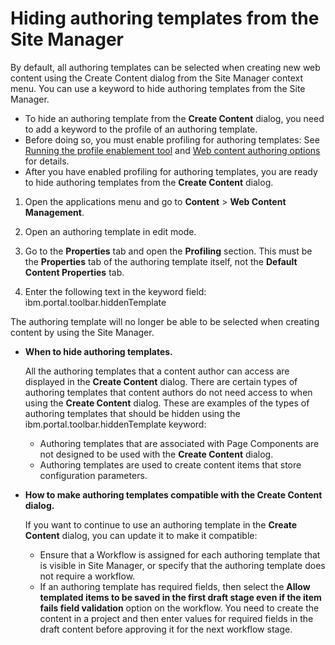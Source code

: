 # Hiding authoring templates from the Site Manager

By default, all authoring templates can be selected when creating new web content using the Create Content dialog from the Site Manager context menu. You can use a keyword to hide authoring templates from the Site Manager.

-   To hide an authoring template from the **Create Content** dialog, you need to add a keyword to the profile of an authoring template.
-   Before doing so, you must enable profiling for authoring templates: See [Running the profile enablement tool](../wcm/wcm_admin_profile_enable.md) and [Web content authoring options](../wcm/wcm_config_prop_authoring.md) for details.
-   After you have enabled profiling for authoring templates, you are ready to hide authoring templates from the **Create Content** dialog.

1.  Open the applications menu and go to **Content** \> **Web Content Management**.

2.  Open an authoring template in edit mode.

3.  Go to the **Properties** tab and open the **Profiling** section. This must be the **Properties** tab of the authoring template itself, not the **Default Content Properties** tab.

4.  Enter the following text in the keyword field: ibm.portal.toolbar.hiddenTemplate


The authoring template will no longer be able to be selected when creating content by using the Site Manager.

-   **When to hide authoring templates.**

    All the authoring templates that a content author can access are displayed in the **Create Content** dialog. There are certain types of authoring templates that content authors do not need access to when using the **Create Content** dialog. These are examples of the types of authoring templates that should be hidden using the ibm.portal.toolbar.hiddenTemplate keyword:

    -   Authoring templates that are associated with Page Components are not designed to be used with the **Create Content** dialog.
    -   Authoring templates are used to create content items that store configuration parameters.
-   **How to make authoring templates compatible with the **Create Content** dialog.**

    If you want to continue to use an authoring template in the **Create Content** dialog, you can update it to make it compatible:

    -   Ensure that a Workflow is assigned for each authoring template that is visible in Site Manager, or specify that the authoring template does not require a workflow.
    -   If an authoring template has required fields, then select the **Allow templated items to be saved in the first draft stage even if the item fails field validation** option on the workflow. You need to create the content in a project and then enter values for required fields in the draft content before approving it for the next workflow stage.


